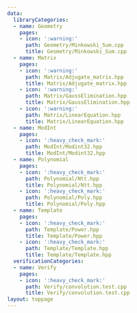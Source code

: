 ```yaml
---
data:
  libraryCategories:
  - name: Geometry
    pages:
    - icon: ':warning:'
      path: Geometry/Minkowski_Sum.cpp
      title: Geometry/Minkowski_Sum.cpp
  - name: Matrix
    pages:
    - icon: ':warning:'
      path: Matrix/Adjugate_matrix.hpp
      title: Matrix/Adjugate_matrix.hpp
    - icon: ':warning:'
      path: Matrix/GaussElimination.hpp
      title: Matrix/GaussElimination.hpp
    - icon: ':warning:'
      path: Matrix/LinearEquation.hpp
      title: Matrix/LinearEquation.hpp
  - name: ModInt
    pages:
    - icon: ':heavy_check_mark:'
      path: ModInt/Modint32.hpp
      title: ModInt/Modint32.hpp
  - name: Polynomial
    pages:
    - icon: ':heavy_check_mark:'
      path: Polynomial/Ntt.hpp
      title: Polynomial/Ntt.hpp
    - icon: ':heavy_check_mark:'
      path: Polynomial/Poly.hpp
      title: Polynomial/Poly.hpp
  - name: Template
    pages:
    - icon: ':heavy_check_mark:'
      path: Template/Power.hpp
      title: Template/Power.hpp
    - icon: ':heavy_check_mark:'
      path: Template/Template.hpp
      title: Template/Template.hpp
  verificationCategories:
  - name: Verify
    pages:
    - icon: ':heavy_check_mark:'
      path: Verify/convolution.test.cpp
      title: Verify/convolution.test.cpp
layout: toppage
---
```

